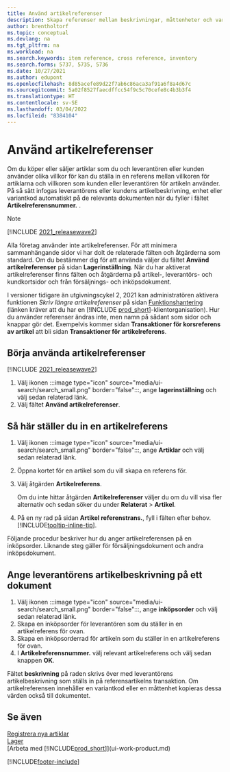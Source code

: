 ```yaml
---
title: Använd artikelreferenser
description: Skapa referenser mellan beskrivningar, måttenheter och varianter som du och leverantören eller kunden använder för en artikel.
author: brentholtorf
ms.topic: conceptual
ms.devlang: na
ms.tgt_pltfrm: na
ms.workload: na
ms.search.keywords: item reference, cross reference, inventory
ms.search.forms: 5737, 5735, 5736
ms.date: 10/27/2021
ms.author: edupont
ms.openlocfilehash: 8d85acefe89d22f7ab6c86aca3af91a6f8a4d67c
ms.sourcegitcommit: 5a02f8527faecdffcc54f9c5c70cefe8c4b3b3f4
ms.translationtype: HT
ms.contentlocale: sv-SE
ms.lasthandoff: 03/04/2022
ms.locfileid: "8384104"
---
```

# <a name="use-item-references"></a>Använd artikelreferenser

Om du köper eller säljer artiklar som du och leverantören eller kunden använder olika villkor för kan du ställa in en referens mellan villkoren för artiklarna och villkoren som kunden eller leverantören för artikeln använder. På så sätt infogas leverantörens eller kundens artikelbeskrivning, enhet eller variantkod automatiskt på de relevanta dokumenten när du fyller i fältet **Artikelreferensnummer.** .  

> [!NOTE]
> [!INCLUDE [2021_releasewave2](includes/2021_releasewave2.md)]
>
> Alla företag använder inte artikelreferenser. För att minimera sammanhängande sidor vi har dolt de relaterade fälten och åtgärderna som standard. Om du bestämmer dig för att använda väljer du fältet **Använd artikelreferenser** på sidan **Lagerinställning**. När du har aktiverat artikelreferenser finns fälten och åtgärderna på artikel-, leverantörs- och kundkortsidor och från försäljnings- och inköpsdokument.
>
> I versioner tidigare än utgivningscykel 2, 2021 kan administratören aktivera funktionen *Skriv längre artikelreferenser* på sidan [Funktionshantering](https://businesscentral.dynamics.com/?page=2610) (länken kräver att du har en [!INCLUDE [prod_short](includes/prod_short.md)]-klientorganisation). Hur du använder referenser ändras inte, men namn på sådant som sidor och knappar gör det. Exempelvis kommer sidan **Transaktioner för korsreferens av artikel** att bli sidan **Transaktioner för artikelreferens**.

## <a name="to-start-using-item-references"></a>Börja använda artikelreferenser

[!INCLUDE [2021_releasewave2](includes/2021_releasewave2.md)]

1. Välj ikonen :::image type="icon" source="media/ui-search/search_small.png" border="false":::, ange **lagerinställning** och välj sedan relaterad länk.
2. Välj fältet **Använd artikelreferenser**.

## <a name="to-set-up-an-item-reference"></a>Så här ställer du in en artikelreferens

1. Välj ikonen :::image type="icon" source="media/ui-search/search_small.png" border="false":::, ange **Artiklar** och välj sedan relaterad länk.
2. Öppna kortet för en artikel som du vill skapa en referens för.
3. Välj åtgärden **Artikelreferens**.

     Om du inte hittar åtgärden **Artikelreferenser** väljer du om du vill visa fler alternativ och sedan söker du under **Relaterat** > **Artikel**.
  
4. På en ny rad på sidan **Artikel referenstrans.**, fyll i fälten efter behov. [!INCLUDE[tooltip-inline-tip](includes/tooltip-inline-tip_md.md)].

Följande procedur beskriver hur du anger artikelreferensen på en inköpsorder. Liknande steg gäller för försäljningsdokument och andra inköpsdokument.  

## <a name="to-enter-a-vendors-item-description-on-a-document"></a>Ange leverantörens artikelbeskrivning på ett dokument

1. Välj ikonen :::image type="icon" source="media/ui-search/search_small.png" border="false":::, ange **inköpsorder** och välj sedan relaterad länk.
2. Skapa en inköpsorder för leverantören som du ställer in en artikelreferens för ovan.
3. Skapa en inköpsorderrad för artikeln som du ställer in en artikelreferens för ovan.
4. I **Artikelreferensnummer.** välj relevant artikelreferens och välj sedan knappen **OK**.

Fältet **beskrivning** på raden skrivs över med leverantörens artikelbeskrivning som ställs in på referensartikelns transaktion. Om artikelreferensen innehåller en variantkod eller en måttenhet kopieras dessa värden också till dokumentet.  

## <a name="see-also"></a>Se även

[Registrera nya artiklar](inventory-how-register-new-items.md)  
[Lager](inventory-manage-inventory.md)  
[Arbeta med [!INCLUDE[prod_short](includes/prod_short.md)]](ui-work-product.md)


[!INCLUDE[footer-include](includes/footer-banner.md)]